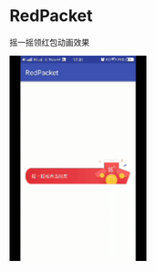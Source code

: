 # RedPacket
<p>摇一摇领红包动画效果</p>
<img src="./redpacket.gif" width = "240" height = "360" alt="演示" align=center />

